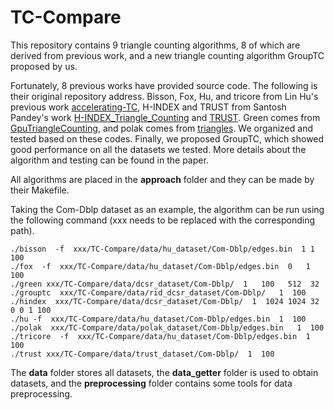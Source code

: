# TC-Compare
This repository contains 9 triangle counting algorithms, 8 of which are derived from previous work, and a new triangle counting algorithm GroupTC proposed by us.

Fortunately, 8 previous works have provided source code. The following is their original repository address. Bisson, Fox, Hu, and tricore from Lin Hu's previous work [accelerating-TC](https://github.com/pkumod/accelerating-TC/), H-INDEX and TRUST from Santosh Pandey's work [H-INDEX_Triangle_Counting](https://github.com/concept-inversion/H-INDEX_Triangle_Counting) and [TRUST](https://github.com/wzbxpy/TRUST/). Green comes from [GpuTriangleCounting](https://github.com/ogreen/GpuTriangleCounting), and polak comes from [triangles](https://github.com/adampolak/triangles). We organized and tested based on these codes. Finally, we proposed GroupTC, which showed good performance on all the datasets we tested. More details about the algorithm and testing can be found in the paper.


All algorithms are placed in the **approach** folder and they can be made by their Makefile.

Taking the Com-Dblp dataset as an example, the algorithm can be run using the following command (xxx needs to be replaced with the corresponding path).

```shell
./bisson  -f  xxx/TC-Compare/data/hu_dataset/Com-Dblp/edges.bin  1 1  100
./fox  -f  xxx/TC-Compare/data/hu_dataset/Com-Dblp/edges.bin  0   1  100
./green xxx/TC-Compare/data/dcsr_dataset/Com-Dblp/  1   100   512  32
./grouptc  xxx/TC-Compare/data/rid_dcsr_dataset/Com-Dblp/   1  100 
./hindex  xxx/TC-Compare/data/dcsr_dataset/Com-Dblp/  1  1024 1024 32 0 0 1 100
./hu -f  xxx/TC-Compare/data/hu_dataset/Com-Dblp/edges.bin  1  100 
./polak  xxx/TC-Compare/data/polak_dataset/Com-Dblp/edges.bin   1  100
./tricore  -f  xxx/TC-Compare/data/hu_dataset/Com-Dblp/edges.bin  1  100
./trust xxx/TC-Compare/data/trust_dataset/Com-Dblp/  1  100
```

The **data** folder stores all datasets, the **data_getter** folder is used to obtain datasets, and the **preprocessing** folder contains some tools for data preprocessing.